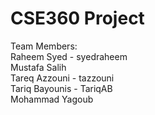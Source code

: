 # CSE360 Project

Team Members:  
Raheem Syed - syedraheem  
Mustafa Salih  
Tareq Azzouni  - tazzouni  
Tariq Bayounis - TariqAB  
Mohammad Yagoub  


